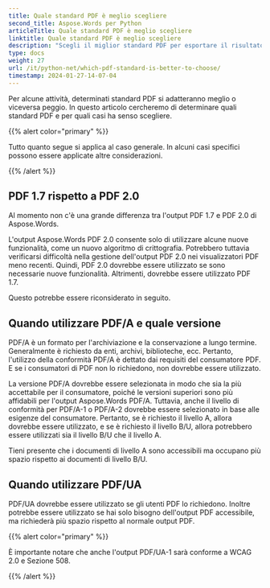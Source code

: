 ```yaml
---
title: Quale standard PDF è meglio scegliere
second_title: Aspose.Words per Python
articleTitle: Quale standard PDF è meglio scegliere
linktitle: Quale standard PDF è meglio scegliere
description: "Scegli il miglior standard PDF per esportare il risultato della tua attività di programmazione in Python. Quale standard PDF è migliore: PDF 1.7, PDF 2.0, PDF/A-1, PDF/A-2 o PDF/UA."
type: docs
weight: 27
url: /it/python-net/which-pdf-standard-is-better-to-choose/
timestamp: 2024-01-27-14-07-04
---
```


Per alcune attività, determinati standard PDF si adatteranno meglio o viceversa peggio. In questo articolo cercheremo di determinare quali standard PDF e per quali casi ha senso scegliere.

{{% alert color="primary" %}}

Tutto quanto segue si applica al caso generale. In alcuni casi specifici possono essere applicate altre considerazioni.

{{% /alert %}}

## PDF 1.7 rispetto a PDF 2.0

Al momento non c'è una grande differenza tra l'output PDF 1.7 e PDF 2.0 di Aspose.Words.

L'output Aspose.Words PDF 2.0 consente solo di utilizzare alcune nuove funzionalità, come un nuovo algoritmo di crittografia. Potrebbero tuttavia verificarsi difficoltà nella gestione dell'output PDF 2.0 nei visualizzatori PDF meno recenti. Quindi, PDF 2.0 dovrebbe essere utilizzato se sono necessarie nuove funzionalità. Altrimenti, dovrebbe essere utilizzato PDF 1.7.

Questo potrebbe essere riconsiderato in seguito.

## Quando utilizzare PDF/A e quale versione

PDF/A è un formato per l'archiviazione e la conservazione a lungo termine. Generalmente è richiesto da enti, archivi, biblioteche, ecc. Pertanto, l'utilizzo della conformità PDF/A è dettato dai requisiti del consumatore PDF. E se i consumatori di PDF non lo richiedono, non dovrebbe essere utilizzato.

La versione PDF/A dovrebbe essere selezionata in modo che sia la più accettabile per il consumatore, poiché le versioni superiori sono più affidabili per l'output Aspose.Words PDF/A. Tuttavia, anche il livello di conformità per PDF/A-1 o PDF/A-2 dovrebbe essere selezionato in base alle esigenze del consumatore. Pertanto, se è richiesto il livello A, allora dovrebbe essere utilizzato, e se è richiesto il livello B/U, allora potrebbero essere utilizzati sia il livello B/U che il livello A.

Tieni presente che i documenti di livello A sono accessibili ma occupano più spazio rispetto ai documenti di livello B/U.

## Quando utilizzare PDF/UA

PDF/UA dovrebbe essere utilizzato se gli utenti PDF lo richiedono. Inoltre potrebbe essere utilizzato se hai solo bisogno dell'output PDF accessibile, ma richiederà più spazio rispetto al normale output PDF.

{{% alert color="primary" %}}

È importante notare che anche l'output PDF/UA-1 sarà conforme a WCAG 2.0 e Sezione 508.

{{% /alert %}}
